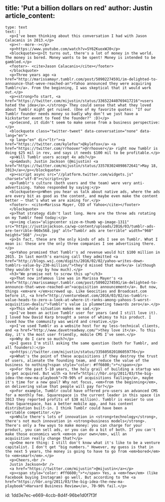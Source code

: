 title: 'Put a billion dollars on red'
author: Justin
article_content:
  -
    type: text
    text: |
      <p>I've been thinking about this conversation I had with Jason Calacanis in 2013.</p>
      <p><!--more--></p>
      <p>https://www.youtube.com/watch?v=SY62KuoxWJ0</p>
      <blockquote><p>It turns out, there's a lot of money in the world. The money is bored. Money wants to be spent! Money is intended to be gambled.</p>
      <footer>- <cite>Jason Calacanis</cite></footer>
      </blockquote>
      <p>Three years ago <a href="http://marissamayr.tumblr.com/post/50902274591/im-delighted-to-announce-that-weve-reached-an">Yahoo announced they were acquiring Tumblr</a>. From the beginning, I was skeptical that it would work out.</p>
      <p><strong>To start, <a href="https://twitter.com/mijustin/status/336522440769417216">users hated the idea</a>.</strong> They could sense that what they loved about Tumblr might get ruined. (One of my favorite quotes: "If our Tumblr founder needs money so badly why don’t we just have a kickstarter event to feed the founder?" :D)</p>
      <p>Second, it didn't seem to make sense from a business perspective:</p>
      <blockquote class="twitter-tweet" data-conversation="none" data-lang="en">
      <p lang="en" dir="ltr"><a href="https://twitter.com/kylefox">@kylefox</a> <a href="https://twitter.com/rrhoover">@rrhoover</a> right now Tumblr is doing $25 mil in rev, and says it needs $100 mil to be profitable.</p>
      <p>Will Tumblr users accept 4x ads?</p>
      <p>&mdash; Justin Jackson (@mijustin) <a href="https://twitter.com/mijustin/status/335783024098672641">May 18, 2013</a></p></blockquote>
      <p><script async src="//platform.twitter.com/widgets.js" charset="utf-8"></script></p>
      <p>Tumblr's culture (both users and the team) were very anti-advertising. Yahoo responded by saying:</p>
      <blockquote><p>When you hear us talk about native ads, where the ads are every bit as good as the content, and maybe even make the content better — that’s what we are aiming for.</p>
      <footer>- <cite>Marissa Mayer, CEO of Yahoo</cite></footer>
      </blockquote>
      <p>That strategy didn't last long. Here are the three ads rotating on my Tumblr feed today:</p>
      <p><img class="aligncenter size-m-thumb wp-image-1311" src="https://justinjackson.ca/wp-content/uploads/2016/03/tumblr-ads-are-terrible-960x568.jpg" alt="Tumblr ads are terrible" width="960" height="568" /></p>
      <p>In fact, these are the only kinds of ads I see on Tumblr. What I mean is: these are the only three companies I see advertising there.</p>
      <p>Yahoo promised that Tumblr's ad revenue would hit $100 million in 2015. In last month's earning call they admitted <a href="http://blogs.wsj.com/digits/2016/02/02/yahoo-writes-down-tumblrs-value-by-230-million/">they'd missed that mark</a> (although they wouldn't say by how much).</p>
      <h3>"We promise not to screw this up"</h3>
      <p>That now infamous line was in Marissa Mayer's <a href="http://marissamayr.tumblr.com/post/50902274591/im-delighted-to-announce-that-weve-reached-an">acquisition announcement</a>. But now, things <em>are </em>screwed up. Like Geocities and Broadcast.com before it, <a href="http://venturebeat.com/2016/03/02/as-tumblrs-value-heads-to-zero-a-look-at-where-it-ranks-among-yahoos-5-worst-acquisition-deals/">Tumblr's value is plummeting towards zero</a>.</p>
      <p>This whole situation makes me sad.</p>
      <p>I've been an active Tumblr user for years (and I still love it). I loved how David Karp brought a sense of whimsy to his product. I loved how the community was weird and creative.</p>
      <p>I've used Tumblr as a website host for my less-technical clients, and <a href="http://www.davetreadway.com/">they love it</a>. To this day, it's the most user friendly, mobile CMS I've seen.</p>
      <p>Why do I care so much?</p>
      <p>I guess I'm still asking the same question (both for Tumblr, and all founders):</p>
      <p>https://twitter.com/mijustin/status/335605020106059776</p>
      <p>What's the point of these acquisitions if they destroy the trust of users, alienate the founding team, and reduce the value of the business to nothing?<span style="color: #ff6600;">*</span></p>
      <p>For the past 5-10 years, the holy grail of building a startup was to get acquired. But with <a href="https://hbr.org/2011/03/the-big-idea-the-new-ma-playbook">70-90% of acquisitions failing</a>, maybe it's time for a new goal? Why not focus, <em>from the beginning</em>, on delivering value that people will pay for?</p>
      <p>For example, Tumblr could have offered pro-users an advanced CMS for a monthly fee. Squarespace is the current leader in this space (in 2013 they reported profits of $38 million). Tumblr is easier to use than Squarespace, has a better mobile app, and has content distribution built-in. I think Tumblr could have been a veritable competitor.</p>
      <p>While there's lots of innovation in <strong>technology</strong>, there's not much innovation in <strong>business models</strong>. There's only a few ways to make money: you can charge for your product, you can sell ads, or you can do a bit of both. If you can't make those economics work <em>on your own</em>, will an acquisition really change that?</p>
      <p>One more thing: I still don't know what it's like to be a venture capitalist. I don't get "big numbers." However, my guess is that in the next 5 years, the money is going to have to go from <em>bored</em> to <em>smart</em>.</p>
      <p>Cheers,<br />
      Justin Jackson<br />
      <a href="https://twitter.com/mijustin">@mijustin</a></p>
      <p><span style="color: #ff6600;">*</span> Yes, a <em>few</em> (like Facebook buying Instagram) go well. But according to the <a href="https://hbr.org/2011/03/the-big-idea-the-new-ma-playbook">Harvard Business Review</a>, 70-90% fail.</p>
      
id: 1dd3e7ec-e669-4ccb-8d4f-96be1d0f7f3f
